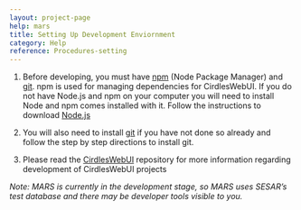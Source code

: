 ```yaml
---
layout: project-page
help: mars
title: Setting Up Development Enviornment
category: Help
reference: Procedures-setting
---
```

1. Before developing, you must have [npm](https://nodejs.org/en/download/) (Node Package Manager) and [git](https://git-scm.com/book/en/v2/Getting-Started-Installing-Git). npm is used for managing dependencies for CirdlesWebUI. If you do not have Node.js and npm on your computer you will need to install Node and npm comes installed with it. Follow the instructions to download [Node.js](https://nodejs.org/en/download/)

2. You will also need to install [git](https://git-scm.com/book/en/v2/Getting-Started-Installing-Git) if you have not done so already and follow the step by step directions to install git.

3. Please read the [CirdlesWebUI](https://github.com/CIRDLES/CirdlesWebUI) repository for more information regarding development of CirdlesWebUI projects

<i>Note: MARS is currently in the development stage, so MARS uses SESAR’s test database and there may be developer tools visible to you.</i>
